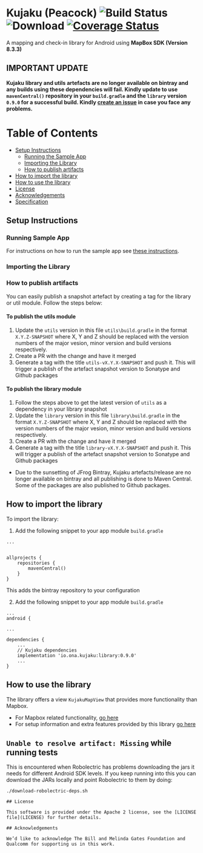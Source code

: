 # Kujaku (Peacock) ![Build Status](https://github.com/onaio/kujaku/actions/workflows/ci.yml/badge.svg) ![Download](https://badgen.net/maven/v/maven-central/io.ona.kujaku/library) [![Coverage Status](https://coveralls.io/repos/github/onaio/kujaku/badge.svg)](https://coveralls.io/github/onaio/kujaku)

A mapping and check-in library for Android using **MapBox SDK (Version 8.3.3)** 

## IMPORTANT UPDATE

**Kujaku library and utils artefacts are no longer available on bintray and any builds using these dependencies will fail. Kindly update to use `mavenCentral()` repository in your `build.gradle` and the `library` version `0.9.0` for a successful build. Kindly [create an issue](https://github.com/onaio/kujaku/issues/new) in case you face any problems.**


# Table of Contents

* [Setup Instructions](#setup-instructions)
  * [Running the Sample App](#running-sample-app)
  * [Importing the Library](#importing-the-library)
  * [How to publish artifacts](#how-to-publish-artifacts)
* [How to import the library](#how-to-import-the-library)
* [How to use the library](#how-to-use-the-library)
* [License](#license)
* [Acknowledgements](#acknowledgements)
* [Specification](SPECIFICATION.md)

## Setup Instructions

### Running Sample App

For instructions on how to run the sample app see [these instructions](./sample/README.md).

### Importing the Library

### How to publish artifacts

You can easily publish a snapshot artefact by creating a tag for the library or util module. Follow the steps below:

#### To publish the utils module
1. Update the `utils` version in this file `utils\build.gradle` in the format `X.Y.Z-SNAPSHOT` where X, Y and Z should be replaced with the version numbers of the major vesion, minor version and build versions respectively. 
2. Create a PR with the change and have it merged
3. Generate a tag with the title `utils-vX.Y.X-SNAPSHOT` and push it. This will trigger a publish of the artefact snapshot version to Sonatype and Github packages

#### To publish the library module

1. Follow the steps above to get the latest version of `utils` as a dependency in your library snapshot
2. Update the `library` version in this file `library\build.gradle` in the format `X.Y.Z-SNAPSHOT` where X, Y and Z should be replaced with the version numbers of the major vesion, minor version and build versions respectively. 
2. Create a PR with the change and have it merged
3. Generate a tag with the title `library-vX.Y.X-SNAPSHOT` and push it. This will trigger a publish of the artefact snapshot version to Sonatype and Github packages

- Due to the sunsetting of JFrog Bintray, Kujaku artefacts/release are no longer available on bintray and all publishing is done to Maven Central. Some of the packages are also published to Github packages.

## How to import the library

To import the library:

1. Add the following snippet to your app module `build.gradle`

```
...


allprojects {
    repositories {
        mavenCentral()
    }
}

```
This adds the bintray repository to your configuration

2. Add the following snippet to your app module `build.gradle`

```
...
android {

... 

dependencies {
    ...
    // Kujaku dependencies
    implementation 'io.ona.kujaku:library:0.9.0'
    ...
}
```

## How to use the library

The library offers a view `KujakuMapView` that provides more functionality than Mapbox. 
- For Mapbox related functionality, [go here](https://docs.mapbox.com/android/maps/overview/)
- For setup information and extra features provided by this library [go here](./SPECIFICATION.md)

## `Unable to resolve artifact: Missing` while running tests

This is encountered when Robolectric has problems downloading the jars it needs for different Android SDK levels. If you keep running into this you can download the JARs locally and point Robolectric to them by doing:

```
./download-robolectric-deps.sh

## License

This software is provided under the Apache 2 license, see the [LICENSE file](LICENSE) for further details.

## Acknowledgements

We’d like to acknowledge The Bill and Melinda Gates Foundation and Qualcomm for supporting us in this work.
